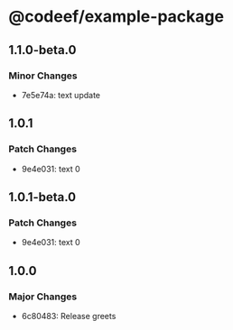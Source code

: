 # @codeef/example-package

## 1.1.0-beta.0

### Minor Changes

- 7e5e74a: text update

## 1.0.1

### Patch Changes

- 9e4e031: text 0

## 1.0.1-beta.0

### Patch Changes

- 9e4e031: text 0

## 1.0.0

### Major Changes

- 6c80483: Release greets
